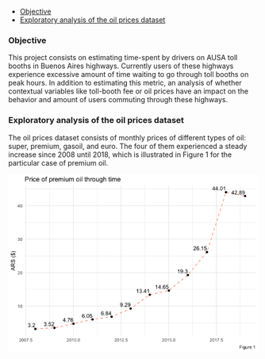 -   [Objective](#objective)
-   [Exploratory analysis of the oil prices dataset](#exploratory-analysis-of-the-oil-prices-dataset)

### Objective

This project consists on estimating time-spent by drivers on AUSA toll booths in Buenos Aires highways. Currently users of these highways experience excessive amount of time waiting to go through toll booths on peak hours. In addition to estimating this metric, an analysis of whether contextual variables like toll-booth fee or oil prices have an impact on the behavior and amount of users commuting through these highways.

### Exploratory analysis of the oil prices dataset

The oil prices dataset consists of monthly prices of different types of oil: super, premium, gasoil, and euro. The four of them experienced a steady increase since 2008 until 2018, which is illustrated in Figure 1 for the particular case of premium oil.

![](README_files/figure-markdown_github/pricethroughtime-1.png)
